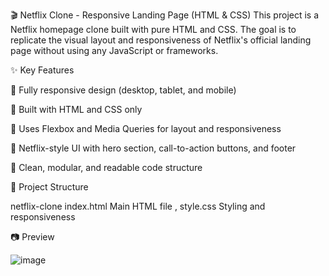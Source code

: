 🎬 Netflix Clone - Responsive Landing Page (HTML & CSS)
This project is a Netflix homepage clone built with pure HTML and CSS. The goal is to replicate the visual layout and responsiveness of Netflix's official landing page without using any JavaScript or frameworks.

✨ Key Features

🔹 Fully responsive design (desktop, tablet, and mobile)

🔹 Built with HTML and CSS only

🔹 Uses Flexbox and Media Queries for layout and responsiveness

🔹 Netflix-style UI with hero section, call-to-action buttons, and footer

🔹 Clean, modular, and readable code structure

📁 Project Structure

netflix-clone
index.html         Main HTML file ,
style.css          Styling and responsiveness

📷 Preview

![image](https://github.com/user-attachments/assets/8ee29530-4625-4ac1-b22e-0a7593377271)

